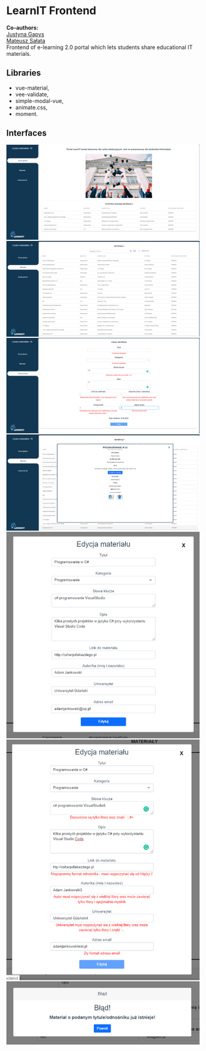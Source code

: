 # LearnIT Frontend
**Co-authors:**<br />
[Justyna Gapys](https://github.com/justynagapys)<br />
[Mateusz Sałata](https://github.com/mateuszsalata1108)<br />
Frontend of e-learning 2.0 portal which lets students share educational IT materials.<br/>

## Libraries
- vue-material,
- vee-validate,
- simple-modal-vue,
- animate.css,
- moment.

## Interfaces
![Home](https://github.com/KarolinaLewinska/LearnIT-Vue.js/blob/main/Interfaces/home.PNG)
![Materials](https://github.com/KarolinaLewinska/LearnIT-Vue.js/blob/main/Interfaces/materials.PNG)
![Add](https://github.com/KarolinaLewinska/LearnIT-Vue.js/blob/main/Interfaces/add.PNG)
![Details](https://github.com/KarolinaLewinska/LearnIT-Vue.js/blob/main/Interfaces/details.PNG)
![Edit](https://github.com/KarolinaLewinska/LearnIT-Vue.js/blob/main/Interfaces/edit.PNG)
![EditWithValidation](https://github.com/KarolinaLewinska/LearnIT-Vue.js/blob/main/Interfaces/editWithValidation.PNG)
![Error](https://github.com/KarolinaLewinska/LearnIT-Vue.js/blob/main/Interfaces/Error.PNG)
